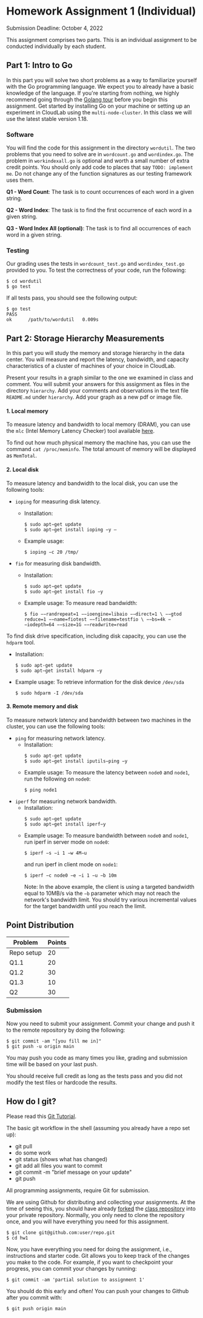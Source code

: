 # Homework Assignment 1 (Individual)

Submission Deadline: October 4, 2022

This assignment comprises two parts. This is an individual assignment to be conducted individually by each student.

## Part 1: Intro to Go

In this part you will solve two short problems as a way to familiarize yourself with the Go programming language. We expect you to already have a basic knowledge of the language. If you're starting from nothing, we highly recommend going through the [Golang tour](http://tour.golang.org/list) before you begin this assignment. Get started by installing Go on your machine or setting up an experiment in CloudLab using the `multi-node-cluster`. In this class we will use the latest stable version 1.18.

### Software 

You will find the code for this assignment in the directory `wordutil`. 
The two problems that you need to solve are in `wordcount.go` and `wordindex.go`. 
The problem in `workindexall.go` is optional and worth a small number of extra credit points. 
You should only add code to places that say `TODO: implement me`. 
Do not change any of the function signatures as our testing framework uses them.

**Q1 - Word Count**: The task is to count occurrences of each word in a given string.

**Q2 - Word Index**: The task is to find the first occurrence of each word in a given string.

**Q3 - Word Index All (optional)**: The task is to find all occurrences of each word in a given string.

### Testing

Our grading uses the tests in `wordcount_test.go` and `wordindex_test.go` provided to you. To test the correctness of your code, run the following:

```
$ cd wordutil
$ go test
```

If all tests pass, you should see the following output:

```
$ go test
PASS
ok      /path/to/wordutil   0.009s
```

## Part 2: Storage Hierarchy Measurements

In this part you will study the memory and storage hierarchy in the data center. You will measure and report the latency, bandwidth, and capacity characteristics of a cluster of machines of your choice in CloudLab. 

Present your results in a graph similar to the one we examined in class and comment. You will submit your answers for this assignment as files in the directory `hierarchy`. Add your comments and observations in the text file `README.md` under `hierarchy`. Add your graph as a new pdf or image file. 

#### 1. Local memory 

To measure latency and bandwidth to local memory (DRAM), you can use the `mlc` (Intel Memory Latency Checker) tool available [here](https://www.intel.com/content/www/us/en/developer/articles/tool/intelr-memory-latency-checker.html). 

To find out how much physical memory the machine has, you can use the command `cat /proc/meminfo`. The total amount of memory will be displayed as `MemTotal`.

#### 2. Local disk 

To measure latency and bandwidth to the local disk, you can use the following tools:

- `ioping` for measuring disk latency.
  - Installation:
    ```
    $ sudo apt−get update
    $ sudo apt−get install ioping −y – 
    ```
  - Example usage:
    ```
    $ ioping −c 20 /tmp/
    ```

- `fio` for measuring disk bandwidth.
  - Installation: 
    ```
    $ sudo apt−get update
    $ sudo apt−get install fio −y
    ```
  - Example usage: To measure read bandwidth:
    ```
    $ fio −−randrepeat=1 −−ioengine=libaio −−direct=1 \ −−gtod reduce=1 −−name=fiotest −−filename=testfio \ −−bs=4k −−iodepth=64 −−size=1G −−readwrite=read
    ```

To find disk drive specification, including disk capacity, you can use the `hdparm` tool.
  - Installation:

    ```
    $ sudo apt-get update
    $ sudo apt−get install hdparm −y
    ```

  - Example usage: To retrieve information for the disk device `/dev/sda` 

    ```
    $ sudo hdparm -I /dev/sda
    ```

#### 3. Remote memory and disk 

To measure network latency and bandwidth between two machines in the cluster, you can use the following tools:

- `ping` for measuring network latency.
  - Installation:
    ```
    $ sudo apt-get update
    $ sudo apt−get install iputils−ping −y
    ```
  - Example usage: To measure the latency between `node0` and `node1`, run the following on `node0`:
    ```
    $ ping node1
    ```
- `iperf` for measuring network bandwidth. 
  - Installation: 
    ```
    $ sudo apt−get update
    $ sudo apt−get install iperf−y
    ```
  - Example usage: To measure bandwidth between `node0` and `node1`, run iperf in server mode on `node0`:
    ```
    $ iperf −s −i 1 −w 4M−u
    ```
    and run iperf in client mode on `node1`:
    ```
    $ iperf −c node0 −e −i 1 −u −b 10m
    ```
    Note: In the above example, the client is using a targeted bandwidth equal to 10MB/s via the `−b` parameter which may not reach the network's bandwidth limit. You should try various incremental values ​​for the target bandwidth until you reach the limit.

## Point Distribution

| Problem    | Points |
|------------|--------|
| Repo setup | 20     |
| Q1.1       | 20     |
| Q1.2       | 30     |
| Q1.3       | 10     |
| Q2         | 30     |

### Submission

Now you need to submit your assignment. Commit your change and push it to the remote repository by doing the following:

```
$ git commit -am "[you fill me in]"
$ git push -u origin main
```

You may push you code as many times you like, grading and submission time will be based on your last push.

You should receive full credit as long as the tests pass and you did not modify the test files or hardcode the results. 

## How do I git?

Please read this [Git Tutorial](https://docs.github.com/en/get-started/quickstart/hello-world).

The basic git workflow in the shell (assuming you already have a repo set up):

- git pull
- do some work
- git status (shows what has changed)
- git add all files you want to commit
- git commit -m "brief message on your update"
- git push

All programming assignments, require Git for submission.

We are using Github for distributing and collecting your assignments. At the time of seeing this, you should have already [forked](https://docs.github.com/en/get-started/quickstart/fork-a-repo) the [class repository](https://github.com/ucy-coast/cs499-fa22/) into your private repository. Normally, you only need to clone the repository once, and you will have everything you need for this assignment.

```
$ git clone git@github.com:user/repo.git
$ cd hw1
```

Now, you have everything you need for doing the assignment, i.e., instructions and starter code. Git allows you to keep track of the changes you make to the code. For example, if you want to checkpoint your progress, you can commit your changes by running:

```
$ git commit -am 'partial solution to assignment 1'
```

You should do this early and often! You can push your changes to Github after you commit with:

```
$ git push origin main
``` 
